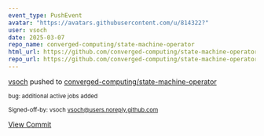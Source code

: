 ```yaml
---
event_type: PushEvent
avatar: "https://avatars.githubusercontent.com/u/814322?"
user: vsoch
date: 2025-03-07
repo_name: converged-computing/state-machine-operator
html_url: https://github.com/converged-computing/state-machine-operator/commit/db7adbd5cd6d861041babe368b4c32efe76b75a2
repo_url: https://github.com/converged-computing/state-machine-operator
---
```


<a href='https://github.com/vsoch' target='_blank'>vsoch</a> pushed to <a href='https://github.com/converged-computing/state-machine-operator' target='_blank'>converged-computing/state-machine-operator</a>

<small>bug: additional active jobs added

Signed-off-by: vsoch <vsoch@users.noreply.github.com></small>

<a href='https://github.com/converged-computing/state-machine-operator/commit/db7adbd5cd6d861041babe368b4c32efe76b75a2' target='_blank'>View Commit</a>
